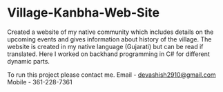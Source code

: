 # Village-Kanbha-Web-Site

Created a website of my native community which includes details on the upcoming events and gives information about history of the village. The website is created in my native language (Gujarati) but can be read if translated. Here I worked on backhand programming in C# for different dynamic parts.

To run this project please contact me.
Email - devashish2910@gmail.com
Mobile - 361-228-7361
